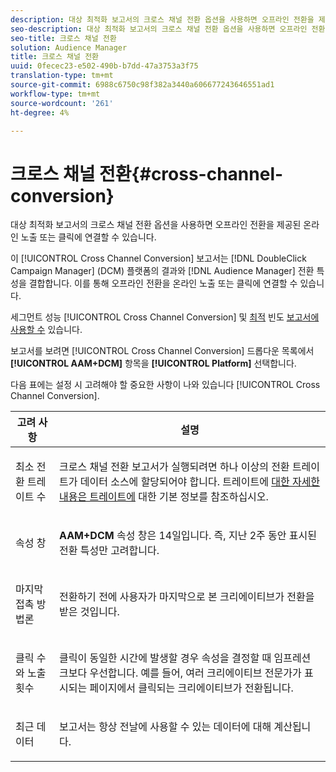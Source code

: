 ```yaml
---
description: 대상 최적화 보고서의 크로스 채널 전환 옵션을 사용하면 오프라인 전환을 제공된 온라인 노출 또는 클릭에 연결할 수 있습니다.
seo-description: 대상 최적화 보고서의 크로스 채널 전환 옵션을 사용하면 오프라인 전환을 제공된 온라인 노출 또는 클릭에 연결할 수 있습니다.
seo-title: 크로스 채널 전환
solution: Audience Manager
title: 크로스 채널 전환
uuid: 0fecec23-e502-490b-b7dd-47a3753a3f75
translation-type: tm+mt
source-git-commit: 6988c6750c98f382a3440a606677243646551ad1
workflow-type: tm+mt
source-wordcount: '261'
ht-degree: 4%

---
```



# 크로스 채널 전환{#cross-channel-conversion}

대상 최적화 보고서의 크로스 채널 전환 옵션을 사용하면 오프라인 전환을 제공된 온라인 노출 또는 클릭에 연결할 수 있습니다.

이 [!UICONTROL Cross Channel Conversion] 보고서는 [!DNL DoubleClick Campaign Manager] (DCM) 플랫폼의 결과와 [!DNL Audience Manager] 전환 특성을 결합합니다. 이를 통해 오프라인 전환을 온라인 노출 또는 클릭에 연결할 수 있습니다.

세그먼트 성능 [!UICONTROL Cross Channel Conversion] 및 [최적](../../../reporting/audience-optimization-reports/aor-advertisers/segment-performance.md) 빈도 [보고서에 사용할 수](../../../reporting/audience-optimization-reports/aor-advertisers/optimal-frequency.md) 있습니다.

보고서를 보려면 [!UICONTROL Cross Channel Conversion] 드롭다운 목록에서 **[!UICONTROL AAM+DCM]** 항목을 **[!UICONTROL Platform]** 선택합니다.

다음 표에는 설정 시 고려해야 할 중요한 사항이 나와 있습니다 [!UICONTROL Cross Channel Conversion].

<table id="table_62590B4AB7624B619EC9AA8FF89722C9"> 
 <thead> 
  <tr> 
   <th class="entry"> 고려 사항 </th> 
   <th class="entry"> 설명 </th> 
  </tr> 
 </thead>
 <tbody> 
  <tr> 
   <td colname="col01"> <p>최소 전환 트레이트 수 </p> </td> 
   <td colname="col1"> <p>크로스 채널 전환 보고서가 실행되려면 하나 이상의 전환 트레이트가 <span class="wintitle"> 데이터 소스에</span> 할당되어야 합니다. 트레이트에 <a href="../../../features/traits/create-onboarded-rule-based-traits.md"> 대한 자세한 내용은 트레이트에</a> 대한 기본 정보를 참조하십시오. </p> </td> 
  </tr>
  <tr> 
   <td> <p>속성 창 </p> </td> 
   <td> <p> <b><span class="uicontrol"> AAM+DCM</span></b> 속성 창은 14일입니다. 즉, 지난 2주 동안 표시된 전환 특성만 고려합니다. </p> </td> 
  </tr> 
  <tr> 
   <td> <p>마지막 접촉 방법론 </p> </td> 
   <td> <p>전환하기 전에 사용자가 마지막으로 본 크리에이티브가 전환을 받은 것입니다. </p> </td> 
  </tr> 
  <tr> 
   <td> <p>클릭 수와 노출 횟수 </p> </td> 
   <td> <p>클릭이 동일한 시간에 발생할 경우 속성을 결정할 때 임프레션 크보다 우선합니다. 예를 들어, 여러 크리에이티브 전문가가 표시되는 페이지에서 클릭되는 크리에이티브가 전환됩니다. </p> </td> 
  </tr> 
  <tr> 
   <td> <p>최근 데이터 </p> </td> 
   <td> <p>보고서는 항상 전날에 사용할 수 있는 데이터에 대해 계산됩니다. </p> </td> 
  </tr> 
 </tbody> 
</table>
